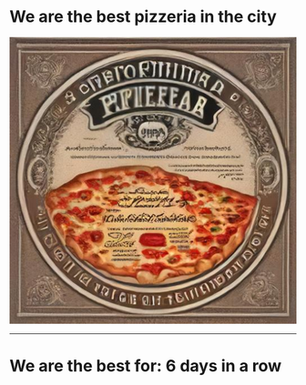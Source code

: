 # We are the best pizzeria in the city

![Certificate of the best pizzeria](photos/certificate.jpg)

--- 

# We are the best for: 6 days in a row